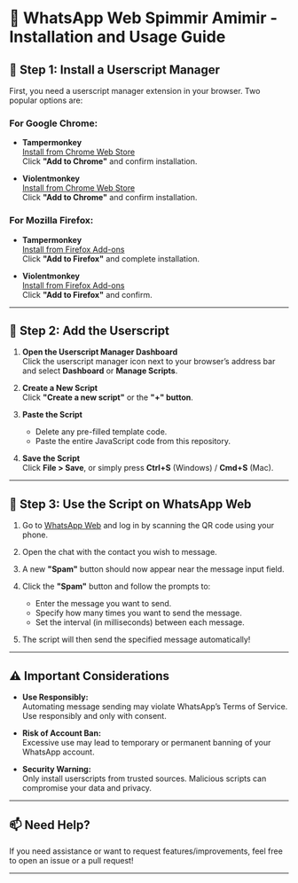 # 📜 WhatsApp Web Spimmir Amimir - Installation and Usage Guide

## 🧩 Step 1: Install a Userscript Manager

First, you need a userscript manager extension in your browser. Two popular options are:

### For Google Chrome:
- **Tampermonkey**  
  [Install from Chrome Web Store](https://chrome.google.com/webstore/detail/dhdgffkkebhmkfjojejmpbldmpobfkfo)  
  Click **"Add to Chrome"** and confirm installation.

- **Violentmonkey**  
  [Install from Chrome Web Store](https://chrome.google.com/webstore/detail/violentmonkey/jinjaccalgkegednnccohejagnlnfdag)  
  Click **"Add to Chrome"** and confirm installation.

### For Mozilla Firefox:
- **Tampermonkey**  
  [Install from Firefox Add-ons](https://addons.mozilla.org/firefox/addon/tampermonkey/)  
  Click **"Add to Firefox"** and complete installation.

- **Violentmonkey**  
  [Install from Firefox Add-ons](https://addons.mozilla.org/firefox/addon/violentmonkey/)  
  Click **"Add to Firefox"** and confirm.

---

## 📜 Step 2: Add the Userscript

1. **Open the Userscript Manager Dashboard**  
   Click the userscript manager icon next to your browser’s address bar and select **Dashboard** or **Manage Scripts**.

2. **Create a New Script**  
   Click **"Create a new script"** or the **"+" button**.

3. **Paste the Script**  
   - Delete any pre-filled template code.  
   - Paste the entire JavaScript code from this repository.

4. **Save the Script**  
   Click **File > Save**, or simply press **Ctrl+S** (Windows) / **Cmd+S** (Mac).

---

## 💬 Step 3: Use the Script on WhatsApp Web

1. Go to [WhatsApp Web](https://web.whatsapp.com/) and log in by scanning the QR code using your phone.

2. Open the chat with the contact you wish to message.

3. A new **"Spam"** button should now appear near the message input field.

4. Click the **"Spam"** button and follow the prompts to:
   - Enter the message you want to send.
   - Specify how many times you want to send the message.
   - Set the interval (in milliseconds) between each message.

5. The script will then send the specified message automatically!

---

## ⚠️ Important Considerations

- **Use Responsibly:**  
  Automating message sending may violate WhatsApp’s Terms of Service. Use responsibly and only with consent.

- **Risk of Account Ban:**  
  Excessive use may lead to temporary or permanent banning of your WhatsApp account.

- **Security Warning:**  
  Only install userscripts from trusted sources. Malicious scripts can compromise your data and privacy.

---

## 📫 Need Help?

If you need assistance or want to request features/improvements, feel free to open an issue or a pull request!

---
